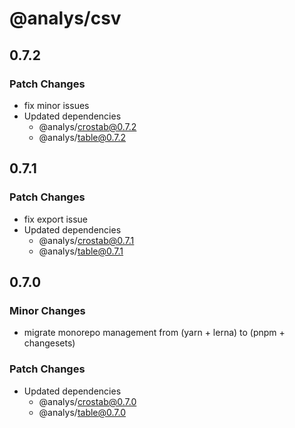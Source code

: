 # @analys/csv

## 0.7.2

### Patch Changes

- fix minor issues
- Updated dependencies
  - @analys/crostab@0.7.2
  - @analys/table@0.7.2

## 0.7.1

### Patch Changes

- fix export issue
- Updated dependencies
  - @analys/crostab@0.7.1
  - @analys/table@0.7.1

## 0.7.0

### Minor Changes

- migrate monorepo management from (yarn + lerna) to (pnpm + changesets)

### Patch Changes

- Updated dependencies
  - @analys/crostab@0.7.0
  - @analys/table@0.7.0
